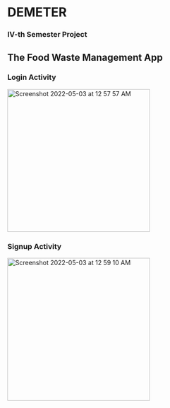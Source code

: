 # DEMETER 
### IV-th Semester Project

## The Food Waste Management App




### Login Activity                                                              

<img width="323" alt="Screenshot 2022-05-03 at 12 57 57 AM" src="https://user-images.githubusercontent.com/76573095/166312432-fc256b7f-12c1-4ca5-beed-8a7d2ef5a9c2.png">  

### Signup Activity

<img width="323" alt="Screenshot 2022-05-03 at 12 59 10 AM" src="https://user-images.githubusercontent.com/76573095/166312622-07628851-a9af-4412-a2cb-083ddcf8a388.png">
